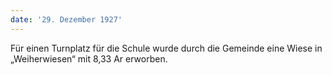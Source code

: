 ```yaml
---
date: '29. Dezember 1927'
---
```


Für einen Turnplatz für die Schule wurde durch die Gemeinde eine Wiese in „Weiherwiesen“ mit 8,33 Ar erworben.
